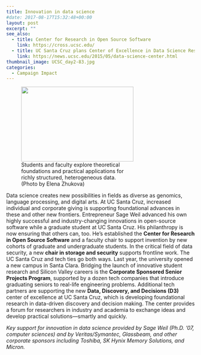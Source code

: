 ```yaml
---
title: Innovation in data science
#date: 2017-08-17T15:32:48+00:00
layout: post
excerpt: ""
see_also:
  - title: Center for Research in Open Source Software
    link: https://cross.ucsc.edu/
  - title: UC Santa Cruz plans Center of Excellence in Data Science Research
    link: https://news.ucsc.edu/2015/05/data-science-center.html
thumbnail_image: UCSC_day2-83.jpg
categories:
  - Campaign Impact
---
```


<figure id="attachment_544" style="width: 300px" class="wp-caption alignright"><img class="size-medium wp-image-544" src="http://live-ucsc-giving.pantheonsite.io/wp-content/uploads/2017/08/UCSC_day2-83-300x200.jpg" alt="" width="300" height="200" srcset="https://ucsc-giving.lndo.site/wp-content/uploads/2017/08/UCSC_day2-83-300x200.jpg 300w, https://ucsc-giving.lndo.site/wp-content/uploads/2017/08/UCSC_day2-83-768x512.jpg 768w, https://ucsc-giving.lndo.site/wp-content/uploads/2017/08/UCSC_day2-83-1024x683.jpg 1024w" sizes="(max-width: 300px) 100vw, 300px" /><figcaption class="wp-caption-text">Students and faculty explore theoretical foundations and practical applications for richly structured, heterogeneous data. (Photo by Elena Zhukova)</figcaption></figure> 

Data science creates new possibilities in fields as diverse as genomics, language processing, and digital arts. At UC Santa Cruz, increased individual and corporate giving is supporting foundational advances in these and other new frontiers. Entrepreneur Sage Weil advanced his own highly successful and industry-changing innovations in open-source software while a graduate student at UC Santa Cruz. His philanthropy is now ensuring that others can, too. He’s established the **Center for Research in Open Source Software** and a faculty chair to support invention by new cohorts of graduate and undergraduate students. In the critical field of data security, a new **chair in storage and security** supports frontline work. The UC Santa Cruz and tech ties go both ways. Last year, the university opened a new campus in Santa Clara. Bridging the launch of innovative student research and Silicon Valley careers is the **Corporate Sponsored Senior Projects Program**, supported by a dozen tech companies that introduce graduating seniors to real-life engineering problems. Additional tech partners are supporting the new **Data, Discovery, and Decisions (D3)** center of excellence at UC Santa Cruz, which is developing foundational research in data-driven discovery and decision making. The center provides a forum for researchers in industry and academia to exchange ideas and develop practical solutions—smartly and quickly.

_Key support for innovation in data science provided by Sage Weil (Ph.D. &#8217;07, computer sciences) and by Veritas/Symantec, Glassbeam, and other corporate sponsors including Toshiba, SK Hynix Memory Solutions, and Micron._
